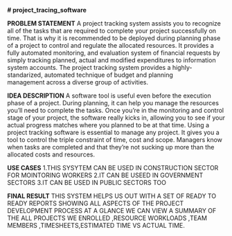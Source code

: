 **# project_tracing_software**

**PROBLEM STATEMENT**
A project tracking system assists you to recognize all of the tasks that are required to complete your project successfully on time. 
That is why it is recommended to be deployed during planning phase of a project to control and regulate the allocated resources. 
It provides a fully automated monitoring, and evaluation system of financial requests by simply tracking planned, actual and modified expenditures to information system accounts. 
The project tracking system provides a highly-standarized, automated technique of budget and planning management across a diverse group of activities.

**IDEA DESCRIPTION**
A software tool is useful even before the execution phase of a project. During planning, it can help you manage the resources you’ll need to complete the tasks.
Once you’re in the monitoring and control stage of your project, the software really kicks in, allowing you to see if your actual progress matches where you planned to be at that time.
Using a project tracking software is essential to manage any project. It gives you a tool to control the triple constraint of time, cost and scope. 
Managers know when tasks are completed and that they’re not sucking up more than the allocated costs and resources.

**USE CASES**
1.THIS SYSYTEM CAN BE USED IN CONSTRUCTION SECTOR FOR MOINTORING WORKERS
2.IT CAN BE USEED IN GOVERNMENT SECTORS
3.IT CAN BE USED IN PUBLIC SECTORS TOO

**FINAL RESULT**
THIS SYSTEM HELPS US OUT WITH A SET OF READY TO READY REPORTS SHOWING ALL ASPECTS OF THE PROJECT DEVELOPMENT PROCESS AT A GLANCE 
WE CAN VIEW A SUMMARY OF THE ALL PROJECTS WE ENROLLED ,RESOURCE WORKLOADS ,TEAM MEMBERS ,TIMESHEETS,ESTIMATED TIME VS ACTUAL TIME.


